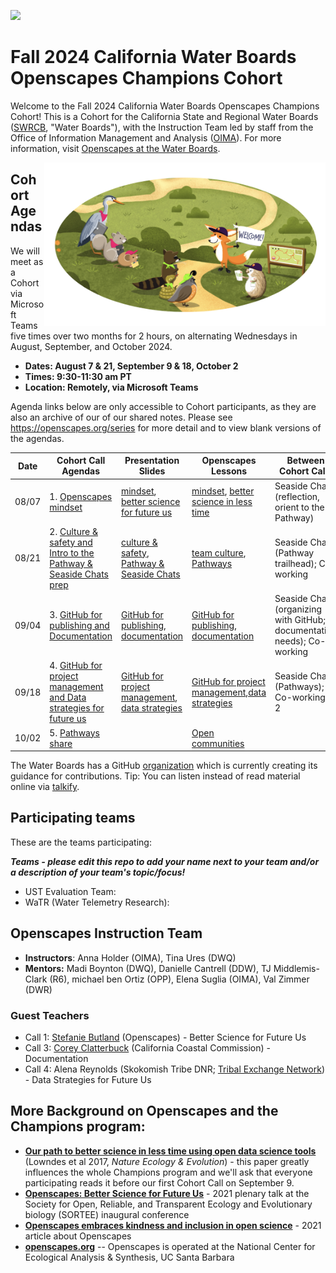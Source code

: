 <a align="left" href="https://github.com/Openscapes/2024-swrcb-fall"><img src="https://github.githubassets.com/images/modules/logos_page/GitHub-Mark.png" width="35px"/></a>

# Fall 2024 California Water Boards Openscapes Champions Cohort

Welcome to the Fall 2024 California Water Boards Openscapes Champions Cohort! This is a Cohort for the California State and Regional Water Boards ([SWRCB](https://www.waterboards.ca.gov/), "Water Boards"), with the Instruction Team led by staff from the Office of Information Management and Analysis ([OIMA](https://www.waterboards.ca.gov/resources/oima/)). For more information, visit [Openscapes at the Water Boards](https://cawaterboarddatacenter.github.io/swrcb-openscapes/).

<img src="horst-champions-trailhead.png" align="right" width="450"/>

## Cohort Agendas

We will meet as a Cohort via Microsoft Teams five times over two months for 2 hours, on alternating Wednesdays in August, September, and October 2024.

-   **Dates: August 7 & 21, September 9 & 18, October 2**
-   **Times: 9:30-11:30 am PT**
-   **Location: Remotely, via Microsoft Teams**

Agenda links below are only accessible to Cohort participants, as they are also an archive of our of our shared notes. Please see <https://openscapes.org/series> for more detail and to view blank versions of the agendas.

| Date  | Cohort Call Agendas                                                                                                                                                                                                                                                                                                                    | Presentation Slides                                                                                                                                                                                                   | Openscapes Lessons                                                                                                                                                                                   | Between Cohort Calls                                                   |
|---------------|---------------|---------------|---------------|---------------|
| 08/07 | 1\. [Openscapes mindset](https://cawaterboards-my.sharepoint.com/:w:/r/personal/anna_holder_waterboards_ca_gov/Documents/Documents/01_OIMA/Openscapes/2024%20SWRCB%20F/Meeting%20Materials%20%5B2024-swrcb-f%5D/Call%201_CallAgenda-Notes%20%5B2024-swrcb-fall%5D.docx?d=w5d5d6ee723d44a82a7c217291895242d&csf=1&web=1&e=tELe7l)    | [mindset](https://cawaterboards-my.sharepoint.com/:b:/r/personal/anna_holder_waterboards_ca_gov/Documents/Documents/01_OIMA/Openscapes/2024%20SWRCB%20F/Meeting%20Materials%20%5B2024-swrcb-f%5D/Call%201_%20Mindset.pdf?csf=1&web=1&e=CP6yKX), [better science for future us](https://cawaterboards-my.sharepoint.com/:b:/r/personal/anna_holder_waterboards_ca_gov/Documents/Documents/01_OIMA/Openscapes/2024%20SWRCB%20F/Meeting%20Materials%20%5B2024-swrcb-f%5D/Call%201_BetterScience_FutureUs.pdf?csf=1&web=1&e=lCukeK)    | [mindset](https://openscapes.github.io/series/core-lessons/mindset.html), [better science in less time](https://openscapes.github.io/series/core-lessons/better-science.html)                        | Seaside Chat (reflection, orient to the Pathway)                       |
| 08/21 | 2\. [Culture & safety and Intro to the Pathway & Seaside Chats prep](https://cawaterboards-my.sharepoint.com/:w:/r/personal/anna_holder_waterboards_ca_gov/Documents/Documents/01_OIMA/Openscapes/2024%20SWRCB%20F/Meeting%20Materials%20%5B2024-swrcb-f%5D/Call%202_CallAgenda-Notes%20%5B2024-swrcb-fall%5D.docx?d=w93b964f4a4594973a6deaaaee95b4d21&csf=1&web=1&e=Rs04Rn) | [culture & safety](https://cawaterboards-my.sharepoint.com/:b:/r/personal/anna_holder_waterboards_ca_gov/Documents/Documents/01_OIMA/Openscapes/2024%20SWRCB%20F/Meeting%20Materials%20%5B2024-swrcb-f%5D/Call%202_%20Culture%20%26%20Safety.pdf?csf=1&web=1&e=zCUCCP), [Pathway & Seaside Chats](https://cawaterboards-my.sharepoint.com/:b:/r/personal/anna_holder_waterboards_ca_gov/Documents/Documents/01_OIMA/Openscapes/2024%20SWRCB%20F/Meeting%20Materials%20%5B2024-swrcb-f%5D/Call%202_%20Intro%20to%20Pathway%20and%20Seaside%20Chats.pdf?csf=1&web=1&e=jszaZv) | [team culture](https://openscapes.github.io/series/core-lessons/team-culture.html), [Pathways](https://openscapes.github.io/series/core-lessons/pathways.html)                                       | Seaside Chat (Pathway trailhead); Co-working                           |
| 09/04 | 3\. [GitHub for publishing and Documentation](https://cawaterboards-my.sharepoint.com/:w:/r/personal/anna_holder_waterboards_ca_gov/Documents/Documents/01_OIMA/Openscapes/2024%20SWRCB%20F/Meeting%20Materials%20%5B2024-swrcb-f%5D/Call%203_CallAgenda-Notes%20%5B2024-swrcb-fall%5D.docx?d=w9d5530259ab64483b511f17255a51d9e&csf=1&web=1&e=DItHye) | [GitHub for publishing](https://cawaterboards-my.sharepoint.com/:b:/r/personal/anna_holder_waterboards_ca_gov/Documents/Documents/01_OIMA/Openscapes/2024%20SWRCB%20F/Meeting%20Materials%20%5B2024-swrcb-f%5D/Call%203_%20GitHub%20for%20Publishing.pdf?csf=1&web=1&e=Lf4f0O), [documentation](https://cawaterboards-my.sharepoint.com/:b:/r/personal/anna_holder_waterboards_ca_gov/Documents/Documents/01_OIMA/Openscapes/2024%20SWRCB%20F/Meeting%20Materials%20%5B2024-swrcb-f%5D/Call%203_%20Documentation.pdf?csf=1&web=1&e=uGczq0) | [GitHub for publishing](https://openscapes.github.io/series/core-lessons/github/github-pub.html), [documentation](https://openscapes.github.io/series/additional-lessons/documentation.html)         | Seaside Chat (organizing with GitHub; documentation needs); Co-working |
| 09/18 | 4\. [GitHub for project management and Data strategies for future us](https://cawaterboards-my.sharepoint.com/:w:/r/personal/anna_holder_waterboards_ca_gov/Documents/Documents/01_OIMA/Openscapes/2024%20SWRCB%20F/Meeting%20Materials%20%5B2024-swrcb-f%5D/Call%204_CallAgenda-Notes%20%5B2024-swrcb-fall%5D.docx?d=w4039d1f6dc0a4d9e971672522f46f1a4&csf=1&web=1&e=7lKheI) | [GitHub for project management](https://cawaterboards-my.sharepoint.com/:b:/r/personal/anna_holder_waterboards_ca_gov/Documents/Documents/01_OIMA/Openscapes/2024%20SWRCB%20F/Meeting%20Materials%20%5B2024-swrcb-f%5D/Call%204_%20GitHub%20for%20Project%20Management.pdf?csf=1&web=1&e=5xDcDy), [data strategies](https://cawaterboards-my.sharepoint.com/:b:/r/personal/anna_holder_waterboards_ca_gov/Documents/Documents/01_OIMA/Openscapes/2024%20SWRCB%20F/Meeting%20Materials%20%5B2024-swrcb-f%5D/Call%204_Data%20Strategies_AReynolds%202024.09.18.pdf?csf=1&web=1&e=1pfPqi)  | [GitHub for project management](https://openscapes.github.io/series/core-lessons/github/github-issues.html),[data strategies](https://openscapes.github.io/series/core-lessons/data-strategies.html) | Seaside Chat (Pathways); Co-working X 2                                |
| 10/02 | 5\. [Pathways share](https://cawaterboards-my.sharepoint.com/:w:/r/personal/anna_holder_waterboards_ca_gov/Documents/Documents/01_OIMA/Openscapes/2024%20SWRCB%20F/Meeting%20Materials%20%5B2024-swrcb-f%5D/Call%205_CallAgenda-Notes%20%5B2024-swrcb-fall%5D.docx?d=wf7ca7c6d6a804121a845b3b364fb4f5e&csf=1&web=1&e=ngh85S)   |                                                                                                                                                                                                                       | [Open communities](https://openscapes.github.io/series/core-lessons/communities.html)                                                                                                                |                                                                        |

The Water Boards has a GitHub [organization](https://github.com/CAWaterBoardDataCenter) which is currently creating its guidance for contributions. Tip: You can listen instead of read material online via [talkify](https://talkify.net/web-reader-read-any-website-aloud).

## Participating teams

These are the teams participating:

***Teams - please edit this repo to add your name next to your team and/or a description of your team's topic/focus!***

-   UST Evaluation Team:
-   WaTR (Water Telemetry Research):
  
## Openscapes Instruction Team

-   **Instructors**: Anna Holder (OIMA), Tina Ures (DWQ)
-   **Mentors:** Madi Boynton (DWQ), Danielle Cantrell (DDW), TJ Middlemis-Clark (R6), michael ben Ortiz (OPP), Elena Suglia (OIMA), Val Zimmer (DWR)

### Guest Teachers

-   Call 1: [Stefanie Butland](https://openscapes.org/team.html) (Openscapes) - Better Science for Future Us
-   Call 3: [Corey Clatterbuck](https://www.coreyclatterbuck.com/) (California Coastal Commission) - Documentation
-   Call 4: Alena Reynolds (Skokomish Tribe DNR; [Tribal Exchange Network](https://www.tribalexchangenetwork.org/)) - Data Strategies for Future Us

## More Background on Openscapes and the Champions program:

-   [**Our path to better science in less time using open data science tools**](https://www.nature.com/articles/s41559-017-0160) (Lowndes et al 2017, *Nature Ecology & Evolution*) - this paper greatly influences the whole Champions program and we'll ask that everyone participating reads it before our first Cohort Call on September 9.
-   [**Openscapes: Better Science for Future Us**](https://docs.google.com/presentation/d/1HGw4P095-lblHiGQHXYidHiVysjrPxuojxTxKtE13vk/edit#slide=id.ge2b7c2f974_0_2017) - 2021 plenary talk at the Society for Open, Reliable, and Transparent Ecology and Evolutionary biology (SORTEE) inaugural conference
-   [**Openscapes embraces kindness and inclusion in open science**](https://sparcopen.org/impact-story/openscapes-embraces-kindness-and-inclusion-of-open-science/) - 2021 article about Openscapes
-   [**openscapes.org**](https://openscapes.org/) -- Openscapes is operated at the National Center for Ecological Analysis & Synthesis, UC Santa Barbara
